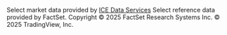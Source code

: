 Select market data provided by [ICE Data Services](https://www.theice.com/market-data) Select reference data provided by FactSet. Copyright © 2025 FactSet Research Systems Inc. © 2025 TradingView, Inc.